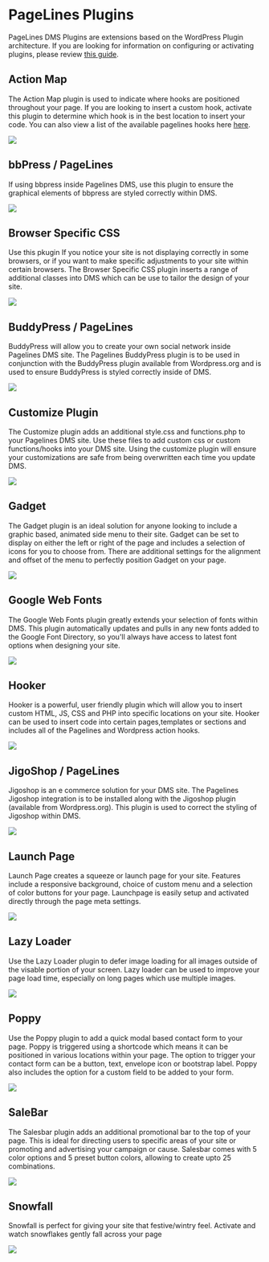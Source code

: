 # PageLines Plugins #

PageLines DMS Plugins are extensions based on the WordPress Plugin architecture. If you are looking for information on configuring or activating plugins, please review <a href="/configure/configuring-sections">this guide</a>.

## Action Map ##

<p>The Action Map plugin is used to indicate where hooks are positioned throughout your page. If you are looking to insert a custom hook, activate this plugin to determine which hook is in the best location to insert your code. You can also view a list of the available pagelines hooks here <a href="http://api.pagelines.com/hooks">here</a>.</p>

![](https://raw.github.com/pagelines/Docs/master/gh-pages-template/public/img/actionmap.png)

## bbPress / PageLines ##

<p>If using bbpress inside Pagelines DMS, use this plugin to ensure the graphical elements of bbpress are styled correctly within DMS.</p>

![](https://raw.github.com/pagelines/Docs/master/gh-pages-template/public/img/bbpress.png)

## Browser Specific CSS ##

<p>Use this pkugin If you notice your site is not displaying correctly in some browsers, or if you want to make specific adjustments to your site within certain browsers. The Browser Specific CSS plugin inserts a range of additional classes into DMS which can be use to tailor the design of your site.</p>

![](https://raw.github.com/pagelines/Docs/master/gh-pages-template/public/img/browserspecificcss.png)

## BuddyPress / PageLines ##

<p>BuddyPress will allow you to create your own social network inside Pagelines DMS site. The Pagelines BuddyPress plugin is to be used in conjunction with the BuddyPress plugin available from Wordpress.org and is used to ensure BuddyPress is styled correctly inside of DMS.</p>

![](https://raw.github.com/pagelines/Docs/master/gh-pages-template/public/img/buddypress.png)

## Customize Plugin ##

<p>The Customize plugin adds an additional style.css and functions.php to your Pagelines DMS site. Use these files to add custom css or custom functions/hooks into your DMS site. Using the customize plugin will ensure your customizations are safe from being overwritten each time you update DMS.</p>

![](https://raw.github.com/pagelines/Docs/master/gh-pages-template/public/img/customize-plugin.png)

## Gadget ##

<p>The Gadget plugin is an ideal solution for anyone looking to include a graphic based, animated side menu to their site. Gadget can be set to display on either the left or right of the page and includes a selection of icons for you to choose from. There are additional settings for the alignment and offset of the menu to perfectly position Gadget on your page.</p>

![](https://raw.github.com/pagelines/Docs/master/gh-pages-template/public/img/gadget.png)

## Google Web Fonts ##

<p>The Google Web Fonts plugin greatly extends your selection of fonts within DMS. This plugin automatically updates and pulls in any new fonts added to the Google Font Directory, so you'll always have access to latest font options when designing your site.</p>

![](https://raw.github.com/pagelines/Docs/master/gh-pages-template/public/img/googlewebfonts.png)

## Hooker ##

<p>Hooker is a powerful, user friendly plugin which will allow you to insert custom HTML, JS, CSS and PHP into specific locations on your site. Hooker can be used to insert code into certain pages,templates or sections and includes all of the Pagelines and Wordpress action hooks.</p>

![](https://raw.github.com/pagelines/Docs/master/gh-pages-template/public/img/hooker.png)

## JigoShop / PageLines ##

<p>Jigoshop is an e commerce solution for your DMS site. The Pagelines Jigoshop integration is to be installed along with the Jigoshop plugin (available from Wordpress.org). This plugin is used to correct the styling of Jigoshop within DMS.</p>

![](https://raw.github.com/pagelines/Docs/master/gh-pages-template/public/img/actionmap.png)

## Launch Page ##

<p>Launch Page creates a squeeze or launch page for your site. Features include a responsive background, choice of custom menu and a selection of color buttons for your page. Launchpage is easily setup and activated directly through the page meta settings.</p>

![](https://raw.github.com/pagelines/Docs/master/gh-pages-template/public/img/launchpage.png)

## Lazy Loader ##

<p>Use the Lazy Loader plugin to defer image loading for all images outside of the visable portion of your screen. Lazy loader can be used to improve your page load time, especially on long pages which use multiple images.</p>

![](https://raw.github.com/pagelines/Docs/master/gh-pages-template/public/img/lazyloader.png)

## Poppy ##

<p>Use the Poppy plugin to add a quick modal based contact form to your page. Poppy is triggered using a shortcode which means it can be positioned in various locations within your page. The option to trigger your contact form can be a button, text, envelope icon or bootstrap label. Poppy also includes the option for a custom field to be added to your form.</p>

![](https://raw.github.com/pagelines/Docs/master/gh-pages-template/public/img/poppy.png)

## SaleBar ##

<p>The Salesbar plugin adds an additional promotional bar to the top of your page. This is ideal for directing users to specific areas of your site or promoting and advertising your campaign or cause. Salesbar comes with 5 color options and 5 preset button colors, allowing to create upto 25 combinations.</p>

![](https://raw.github.com/pagelines/Docs/master/gh-pages-template/public/img/salebar.png)

## Snowfall ##

<p>Snowfall is perfect for giving your site that festive/wintry feel. Activate and watch snowflakes gently fall across your page</p>

![](https://raw.github.com/pagelines/Docs/master/gh-pages-template/public/img/snowfall.png)